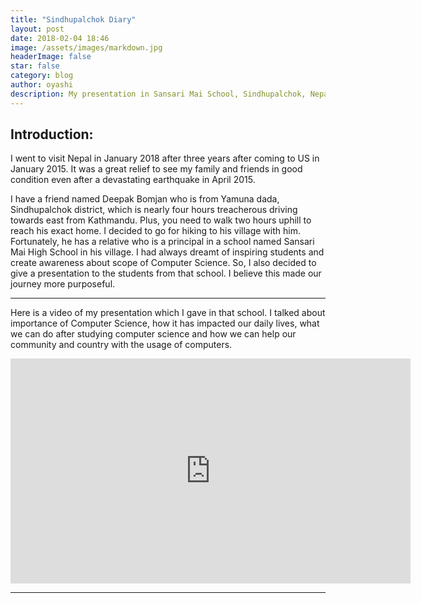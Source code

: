 ```yaml
---
title: "Sindhupalchok Diary"
layout: post
date: 2018-02-04 18:46
image: /assets/images/markdown.jpg
headerImage: false
star: false
category: blog
author: oyashi
description: My presentation in Sansari Mai School, Sindhupalchok, Nepal
---
```



## Introduction:

I went to visit Nepal in January 2018 after three years after coming to US in January 2015. It was a great relief to see my family and friends in good condition even after a devastating earthquake in April 2015.


I have a friend named Deepak Bomjan who is from Yamuna dada, Sindhupalchok district, which is nearly four hours treacherous driving towards east from Kathmandu. Plus, you need to walk two hours uphill to reach his exact home. I decided to go for hiking to his village with him. Fortunately, he has a relative who is a principal in a school named Sansari Mai High School in his village. I had always dreamt of inspiring students and create awareness about scope of Computer Science. So, I also decided to give a presentation to the students from that school. I believe this made our journey more purposeful.


---

<div class="sindhu-video">
	<div class="content">
		<p>Here is a video of my presentation which I gave in that school. I talked about importance of Computer Science, how it has impacted our daily 		lives, what we can do after studying computer science and how we can help our community and country with the usage of computers. </p>
	</div>
	<iframe width="640" height="360" src="https://www.youtube.com/embed/b5f9wjTJU3g" frameborder="0" allow="autoplay; encrypted-media" allowfullscreen></iframe>
</div>





---

